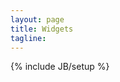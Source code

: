 ```yaml
---
layout: page
title: Widgets
tagline:
---
```

{% include JB/setup %}





<script>
$(function() {
  SelectPage("PageWidgets");
});
</script>
